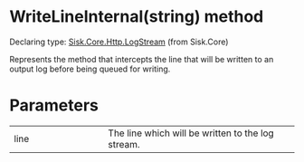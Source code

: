 <!--

Copyrights 2023 Sisk Framework - CypherPotato
Published under MIT license

!!! DO NOT EDIT THIS FILE !!!
This file was generated by a tool in the Sisk package. To edit the information in this documentation,
edit the XML documentation present in the Sisk source code.

-->


# WriteLineInternal(string) method

Declaring type: [Sisk.Core.Http.LogStream](/spec/Sisk.Core.Http.LogStream.md) (from Sisk.Core)


Represents the method that intercepts the line that will be written to an output log before being queued for writing.


# Parameters

<table>
    <tbody>
<tr>
    <td width="33%">line</td>
    <td>The line which will be written to the log stream.</td>
</tr>
    </tbody>
</table>
